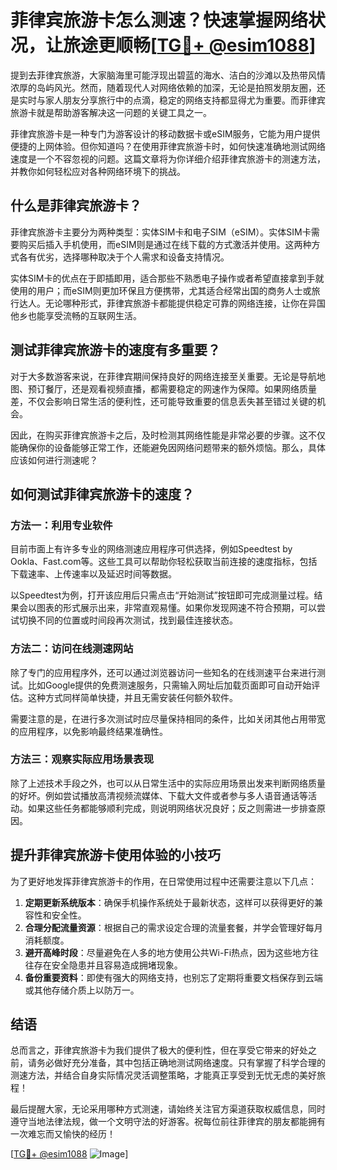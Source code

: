 # 菲律宾旅游卡怎么测速？快速掌握网络状况，让旅途更顺畅[[TG💪+ @esim1088](https://t.me/s/esim1088)]

提到去菲律宾旅游，大家脑海里可能浮现出碧蓝的海水、洁白的沙滩以及热带风情浓厚的岛屿风光。然而，随着现代人对网络依赖的加深，无论是拍照发朋友圈，还是实时与家人朋友分享旅行中的点滴，稳定的网络支持都显得尤为重要。而菲律宾旅游卡就是帮助游客解决这一问题的关键工具之一。

菲律宾旅游卡是一种专门为游客设计的移动数据卡或eSIM服务，它能为用户提供便捷的上网体验。但你知道吗？在使用菲律宾旅游卡时，如何快速准确地测试网络速度是一个不容忽视的问题。这篇文章将为你详细介绍菲律宾旅游卡的测速方法，并教你如何轻松应对各种网络环境下的挑战。

## 什么是菲律宾旅游卡？

菲律宾旅游卡主要分为两种类型：实体SIM卡和电子SIM（eSIM）。实体SIM卡需要购买后插入手机使用，而eSIM则是通过在线下载的方式激活并使用。这两种方式各有优劣，选择哪种取决于个人需求和设备支持情况。

实体SIM卡的优点在于即插即用，适合那些不熟悉电子操作或者希望直接拿到手就使用的用户；而eSIM则更加环保且方便携带，尤其适合经常出国的商务人士或旅行达人。无论哪种形式，菲律宾旅游卡都能提供稳定可靠的网络连接，让你在异国他乡也能享受流畅的互联网生活。

## 测试菲律宾旅游卡的速度有多重要？

对于大多数游客来说，在菲律宾期间保持良好的网络连接至关重要。无论是导航地图、预订餐厅，还是观看视频直播，都需要稳定的网速作为保障。如果网络质量差，不仅会影响日常生活的便利性，还可能导致重要的信息丢失甚至错过关键的机会。

因此，在购买菲律宾旅游卡之后，及时检测其网络性能是非常必要的步骤。这不仅能确保你的设备能够正常工作，还能避免因网络问题带来的额外烦恼。那么，具体应该如何进行测速呢？

## 如何测试菲律宾旅游卡的速度？

### 方法一：利用专业软件

目前市面上有许多专业的网络测速应用程序可供选择，例如Speedtest by Ookla、Fast.com等。这些工具可以帮助你轻松获取当前连接的速度指标，包括下载速率、上传速率以及延迟时间等数据。

以Speedtest为例，打开该应用后只需点击“开始测试”按钮即可完成测量过程。结果会以图表的形式展示出来，非常直观易懂。如果你发现网速不符合预期，可以尝试切换不同的位置或时间段再次测试，找到最佳连接状态。

### 方法二：访问在线测速网站

除了专门的应用程序外，还可以通过浏览器访问一些知名的在线测速平台来进行测试。比如Google提供的免费测速服务，只需输入网址后加载页面即可自动开始评估。这种方式同样简单快捷，并且无需安装任何额外软件。

需要注意的是，在进行多次测试时应尽量保持相同的条件，比如关闭其他占用带宽的应用程序，以免影响最终结果准确性。

### 方法三：观察实际应用场景表现

除了上述技术手段之外，也可以从日常生活中的实际应用场景出发来判断网络质量的好坏。例如尝试播放高清视频流媒体、下载大文件或者参与多人语音通话等活动。如果这些任务都能够顺利完成，则说明网络状况良好；反之则需进一步排查原因。

## 提升菲律宾旅游卡使用体验的小技巧

为了更好地发挥菲律宾旅游卡的作用，在日常使用过程中还需要注意以下几点：

1. **定期更新系统版本**：确保手机操作系统处于最新状态，这样可以获得更好的兼容性和安全性。
2. **合理分配流量资源**：根据自己的需求设定合理的流量套餐，并学会管理好每月消耗额度。
3. **避开高峰时段**：尽量避免在人多的地方使用公共Wi-Fi热点，因为这些地方往往存在安全隐患并且容易造成拥堵现象。
4. **备份重要资料**：即使有强大的网络支持，也别忘了定期将重要文档保存到云端或其他存储介质上以防万一。

## 结语

总而言之，菲律宾旅游卡为我们提供了极大的便利性，但在享受它带来的好处之前，请务必做好充分准备，其中包括正确地测试网络速度。只有掌握了科学合理的测速方法，并结合自身实际情况灵活调整策略，才能真正享受到无忧无虑的美好旅程！

最后提醒大家，无论采用哪种方式测速，请始终关注官方渠道获取权威信息，同时遵守当地法律法规，做一个文明守法的好游客。祝每位前往菲律宾的朋友都能拥有一次难忘而又愉快的经历！

[[TG💪+ @esim1088](https://t.me/s/esim1088) ![Image](https://i.postimg.cc/4NQfJmqS/Snipaste-2025-05-13-00-14-12.png)]